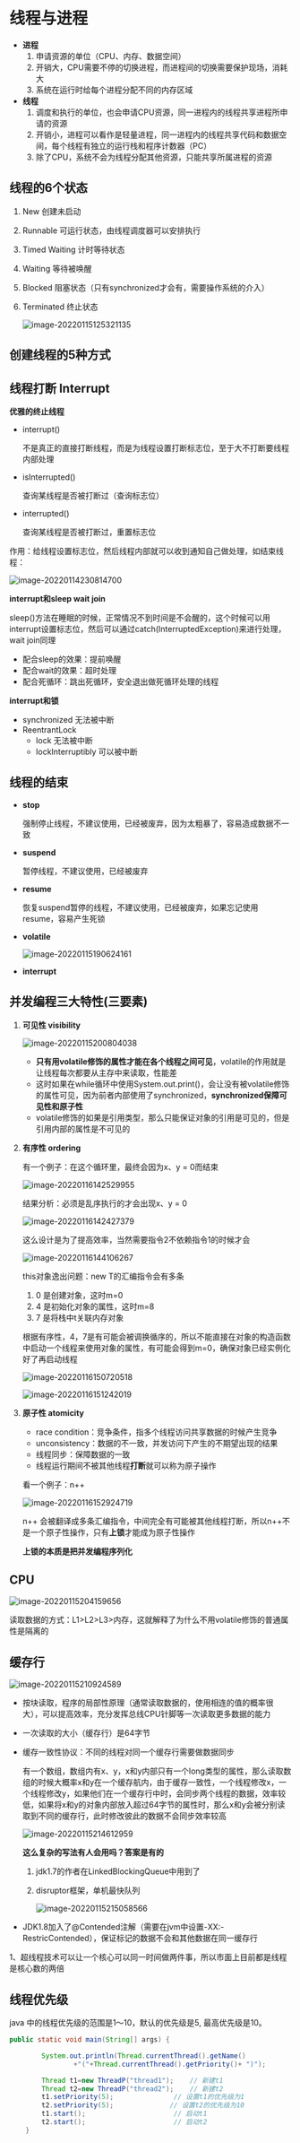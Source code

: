 # 线程与进程

- **进程**
  1. 申请资源的单位（CPU、内存、数据空间）
  2. 开销大，CPU需要不停的切换进程，而进程间的切换需要保护现场，消耗大
  3. 系统在运行时给每个进程分配不同的内存区域
- **线程**
  1. 调度和执行的单位，也会申请CPU资源，同一进程内的线程共享进程所申请的资源
  2. 开销小，进程可以看作是轻量进程，同一进程内的线程共享代码和数据空间，每个线程有独立的运行栈和程序计数器（PC）
  3. 除了CPU，系统不会为线程分配其他资源，只能共享所属进程的资源

## 线程的6个状态

1. New 创建未启动

2. Runnable 可运行状态，由线程调度器可以安排执行

3. Timed Waiting 计时等待状态

4. Waiting 等待被唤醒

5. Blocked 阻塞状态（只有synchronized才会有，需要操作系统的介入）

6. Terminated 终止状态

   ![image-20220115125321135](assets/image-20220115125321135.png)

## 创建线程的5种方式



## 线程打断 Interrupt

**优雅的终止线程**

- interrupt()

  不是真正的直接打断线程，而是为线程设置打断标志位，至于大不打断要线程内部处理

- isInterrupted()

  查询某线程是否被打断过（查询标志位）

- interrupted()

  查询某线程是否被打断过，重置标志位

作用：给线程设置标志位，然后线程内部就可以收到通知自己做处理，如结束线程：

![image-20220114230814700](assets/image-20220114230814700.png)

**interrupt和sleep wait join**

sleep()方法在睡眠的时候，正常情况不到时间是不会醒的，这个时候可以用interrupt设置标志位，然后可以通过catch(InterruptedException)来进行处理，wait  join同理

- 配合sleep的效果：提前唤醒
- 配合wait的效果：超时处理
- 配合死循环：跳出死循环，安全退出做死循环处理的线程

**interrupt和锁**

- synchronized 无法被中断
- ReentrantLock
  - lock 无法被中断
  - lockInterruptibly 可以被中断

## 线程的结束

- **stop** 

  强制停止线程，不建议使用，已经被废弃，因为太粗暴了，容易造成数据不一致

- **suspend**

  暂停线程，不建议使用，已经被废弃

- **resume**

  恢复suspend暂停的线程，不建议使用，已经被废弃，如果忘记使用resume，容易产生死锁

- **volatile**

  ![image-20220115190624161](assets/image-20220115190624161.png)

- **interrupt**

## 并发编程三大特性(三要素)

1. **可见性 visibility**

   ![image-20220115200804038](assets/image-20220115200804038.png)

   - **只有用volatile修饰的属性才能在各个线程之间可见**，volatile的作用就是让线程每次都要从主存中来读取，性能差
   - 这时如果在while循环中使用System.out.print()，会让没有被volatile修饰的属性可见，因为前者内部使用了synchronized，**synchronized保障可见性和原子性**
   - volatile修饰的如果是引用类型，那么只能保证对象的引用是可见的，但是引用内部的属性是不可见的

2. **有序性 ordering**

   有一个例子：在这个循环里，最终会因为x、y = 0而结束

   ![image-20220116142529955](assets/image-20220116142529955.png)

   结果分析：必须是乱序执行的才会出现x、y = 0

   ![image-20220116142427379](assets/image-20220116142427379.png)

   这么设计是为了提高效率，当然需要指令2不依赖指令1的时候才会

   ![image-20220116144106267](assets/image-20220116144106267.png)

   this对象逸出问题：new T的汇编指令会有多条

   1. 0 是创建对象，这时m=0
   2. 4 是初始化对象的属性，这时m=8
   3. 7 是将栈中t关联内存对象

   根据有序性，4，7是有可能会被调换循序的，所以不能直接在对象的构造函数中启动一个线程来使用对象的属性，有可能会得到m=0，确保对象已经实例化好了再启动线程

   ![image-20220116150720518](assets/image-20220116150720518.png)

   ![image-20220116151242019](assets/image-20220116151242019.png)

3. **原子性 atomicity**

   - race condition：竞争条件，指多个线程访问共享数据的时候产生竞争
   - unconsistency：数据的不一致，并发访问下产生的不期望出现的结果
   - 线程同步：保障数据的一致
   - 线程运行期间不被其他线程**打断**就可以称为原子操作

   看一个例子：n++

   ![image-20220116152924719](assets/image-20220116152924719.png)

   n++ 会被翻译成多条汇编指令，中间完全有可能被其他线程打断，所以n++不是一个原子性操作，只有**上锁**才能成为原子性操作

   **上锁的本质是把并发编程序列化**

## CPU

![image-20220115204159656](assets/image-20220115204159656.png)

读取数据的方式：L1>L2>L3>内存，这就解释了为什么不用volatile修饰的普通属性是隔离的

## 缓存行

![image-20220115210924589](assets/image-20220115210924589.png)

- 按块读取，程序的局部性原理（通常读取数据的，使用相连的值的概率很大），可以提高效率，充分发挥总线CPU针脚等一次读取更多数据的能力

- 一次读取的大小（缓存行）是64字节

- 缓存一致性协议：不同的线程对同一个缓存行需要做数据同步

  有一个数组，数组内有x、y，x和y内部只有一个long类型的属性，那么读取数组的时候大概率x和y在一个缓存航内，由于缓存一致性，一个线程修改x，一个线程修改y，如果他们在一个缓存行中时，会同步两个线程的数据，效率较低，如果将x和y的对象内部放入超过64字节的属性时，那么x和y会被分别读取到不同的缓存行，此时修改彼此的数据不会同步效率较高

  ![image-20220115214612959](assets/image-20220115214612959.png)

  **这么复杂的写法有人会用吗？答案是有的**

  1. jdk1.7的作者在LinkedBlockingQueue中用到了

  2. disruptor框架，单机最快队列

     ![image-20220115215058566](assets/image-20220115215058566.png)

- JDK1.8加入了@Contended注解（需要在jvm中设置-XX:-RestricContended），保证标记的数据不会和其他数据在同一缓存行

1、超线程技术可以让一个核心可以同一时间做两件事，所以市面上目前都是线程是核心数的两倍

## 线程优先级

java 中的线程优先级的范围是1～10，默认的优先级是5, 最高优先级是10。

```java
public static void main(String[] args) {

        System.out.println(Thread.currentThread().getName()
                +"("+Thread.currentThread().getPriority()+ ")");

        Thread t1=new ThreadP("thread1");    // 新建t1
        Thread t2=new ThreadP("thread2");    // 新建t2
        t1.setPriority(5);               // 设置t1的优先级为1
        t2.setPriority(5);              // 设置t2的优先级为10
        t1.start();                      // 启动t1
        t2.start();                      // 启动t2
    }
```